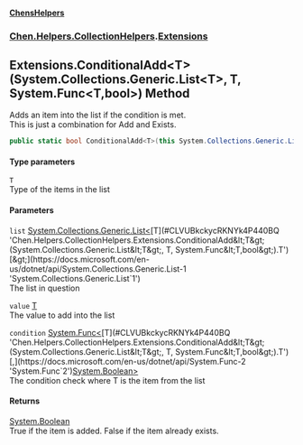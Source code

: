 
#### [ChensHelpers](./index 'index')

### [Chen.Helpers.CollectionHelpers](./DwHbUVbrAWB47BrJd2O1Ng 'Chen.Helpers.CollectionHelpers').[Extensions](./SY98pRtkb05-xncR8ottww 'Chen.Helpers.CollectionHelpers.Extensions')

## Extensions.ConditionalAdd&lt;T&gt;(System.Collections.Generic.List&lt;T&gt;, T, System.Func&lt;T,bool&gt;) Method
Adds an item into the list if the condition is met.  
This is just a combination for Add and Exists.  
```csharp
public static bool ConditionalAdd<T>(this System.Collections.Generic.List<T> list, T value, System.Func<T,bool> condition);
```

#### Type parameters
<a name='CLVUBkckycRKNYk4P440BQ'></a>
`T`  
Type of the items in the list  
  

#### Parameters
<a name='myn4QJWz1m83e2TJ5Oo2BA'></a>
`list` [System.Collections.Generic.List&lt;](https://docs.microsoft.com/en-us/dotnet/api/System.Collections.Generic.List-1 'System.Collections.Generic.List`1')[T](#CLVUBkckycRKNYk4P440BQ 'Chen.Helpers.CollectionHelpers.Extensions.ConditionalAdd&lt;T&gt;(System.Collections.Generic.List&lt;T&gt;, T, System.Func&lt;T,bool&gt;).T')[&gt;](https://docs.microsoft.com/en-us/dotnet/api/System.Collections.Generic.List-1 'System.Collections.Generic.List`1')  
The list in question  
  
<a name='BnR8zbgTpR28xLcoY-HpZA'></a>
`value` [T](#CLVUBkckycRKNYk4P440BQ 'Chen.Helpers.CollectionHelpers.Extensions.ConditionalAdd&lt;T&gt;(System.Collections.Generic.List&lt;T&gt;, T, System.Func&lt;T,bool&gt;).T')  
The value to add into the list  
  
<a name='siGFT6mi6EmXZbpu4qya6g'></a>
`condition` [System.Func&lt;](https://docs.microsoft.com/en-us/dotnet/api/System.Func-2 'System.Func`2')[T](#CLVUBkckycRKNYk4P440BQ 'Chen.Helpers.CollectionHelpers.Extensions.ConditionalAdd&lt;T&gt;(System.Collections.Generic.List&lt;T&gt;, T, System.Func&lt;T,bool&gt;).T')[,](https://docs.microsoft.com/en-us/dotnet/api/System.Func-2 'System.Func`2')[System.Boolean](https://docs.microsoft.com/en-us/dotnet/api/System.Boolean 'System.Boolean')[&gt;](https://docs.microsoft.com/en-us/dotnet/api/System.Func-2 'System.Func`2')  
The condition check where T is the item from the list  
  

#### Returns
[System.Boolean](https://docs.microsoft.com/en-us/dotnet/api/System.Boolean 'System.Boolean')  
True if the item is added. False if the item already exists.  
